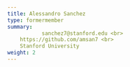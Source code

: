 ```yaml
---
title: Alessandro Sanchez
type: formermember
summary:
           sanchez7@stanford.edu <br>
    https://github.com/amsan7 <br>
    Stanford University
weight: 2
---
```



